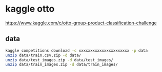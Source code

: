 # kaggle otto

https://www.kaggle.com/c/otto-group-product-classification-challenge

## data

```bash
kaggle competitions download -c xxxxxxxxxxxxxxxxxxxxxx -p data
unzip data/train.csv.zip -d data/
unzip data/test_images.zip -d data/test_images/
unzip data/train_images.zip -d data/train_images/
```

